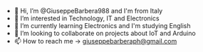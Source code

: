 - 👋 Hi, I’m @GiuseppeBarbera988 and I'm from Italy
- 👀 I’m interested in Technology, IT and Electronics
- 🌱 I’m currently learning Electronics and I'm studying English
- 💞️ I’m looking to collaborate on projects about IoT and Arduino
- 📫 How to reach me -> giuseppebarberaph@gmail.com

<!---
GiuseppeBarbera988/GiuseppeBarbera988 is a ✨ special ✨ repository because its `README.md` (this file) appears on your GitHub profile.
You can click the Preview link to take a look at your changes.
--->
